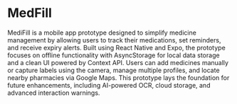 # MedFill
MediFill is a mobile app prototype designed to simplify medicine management by allowing users to track their medications, set reminders, and receive expiry alerts. Built using React Native and Expo, the prototype focuses on offline functionality with AsyncStorage for local data storage and a clean UI powered by Context API. Users can add medicines manually or capture labels using the camera, manage multiple profiles, and locate nearby pharmacies via Google Maps. This prototype lays the foundation for future enhancements, including AI-powered OCR, cloud storage, and advanced interaction warnings.
